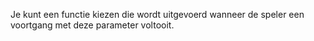 Je kunt een functie kiezen die wordt uitgevoerd wanneer de speler een voortgang met deze parameter voltooit.